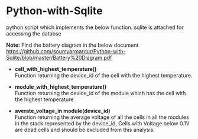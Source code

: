 # Python-with-Sqlite

python script which implements the below function. sqlite is attached for accessing the databse<br>

<b>Note:</b> Find the battery diagram in the below document<br>
https://github.com/soumyarmardur/Python-with-Sqlite/blob/master/Battery%20Diagram.pdf

* <b>cell_with_highest_temperature()</b><br>
Function returning the device_id of the cell with the highest temperature.

* <b>module_with_highest_temperature()</b><br>
Function returning the device_id of the module which has the cell with the highest temperature 

* <b>averate_voltage_in module(device_id)</b><br>
Function returning the average voltage of all the cells in all the modules in the stack represented by the device_id, Cells with Voltage below 0.1V are dead cells and should be excluded from this analysis.
